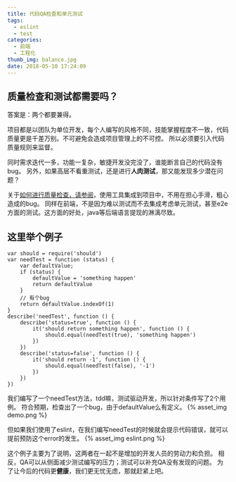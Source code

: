 ```yaml
---
title: 代码QA检查和单元测试
tags:
  - eslint
  - test
categories:
  - 前端
  - 工程化
thumb_img: balance.jpg
date: 2018-05-10 17:24:09
---
```



## 质量检查和测试都需要吗？
答案是：两个都要兼得。

项目都是以团队为单位开发，每个人编写的风格不同，技能掌握程度不一致，代码质量更是千差万别。不可避免会造成项目管理上的不可控。
所以必须要引入代码质量规则来监督。

同时需求迭代一多，功能一复杂，敏捷开发没完没了，谁能断言自己的代码没有bug。
另外，如果高层不看重测试，还是进行**人肉测试**，那又能发现多少潜在问题？

关于[如何进行质量检查，请参阅](/2018/05/09/js-project-check/)，使用工具集成到项目中，不用在担心手滑，粗心造成的bug。
同样在前端，不是因为难以测试而不去集成考虑单元测试，甚至e2e方面的测试。这方面的好处，java等后端语言提现的淋漓尽致。

## 这里举个例子

````
var should = require('should')
var needTest = function (status) {
    var defaultValue;
    if (status) {
        defaultValue = 'something happen'
        return defaultValue
    }
    // 有个bug
    return defaultValue.indexOf(1)
}
describe('needTest', function () {
    describe('status=true', function () {
        it('should return something happen', function () {
            should.equal(needTest(true), 'something happen')
        })
    })
    describe('status=false', function () {
        it('should return -1', function () {
            should.equal(needTest(false), '-1')
        })
    })
})
````
我们编写了一个needTest方法，tdd嘛，测试驱动开发，所以针对条件写了2个用例。
符合预期，检查出了一个bug，由于defaultValue么有定义。
{% asset_img demo.png %}

但如果我们使用了eslint，在我们编写needTest的时候就会提示代码错误，就可以提前预防这个error的发生。
{% asset_img eslint.png %}

这个例子主要为了说明，这两者在一起不是增加的开发人员的劳动力和负担。
相反，QA可以从侧面减少测试编写的压力；测试可以补充QA没有发现的问题。
为了让今后的代码更**健康**，我们更无忧无虑，那就赶紧上吧。